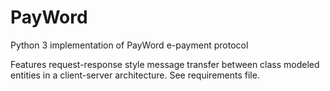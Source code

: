 # PayWord
Python 3 implementation of PayWord e-payment protocol

Features request-response style message transfer between class modeled entities in a client-server architecture.
See requirements file.
